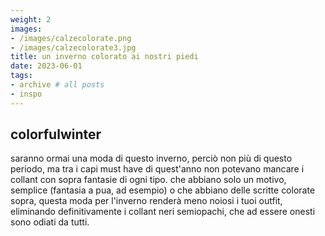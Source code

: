 ```yaml
---
weight: 2
images:
- /images/calzecolorate.png
- /images/calzecolorate3.jpg
title: un inverno colorato ai nostri piedi
date: 2023-06-01
tags:
- archive # all posts
- inspo
---
```


## colorfulwinter
 saranno ormai una moda di questo inverno, perciò non più di questo periodo, ma tra i capi must have di quest'anno non potevano mancare i collant con sopra fantasie di ogni tipo.
che abbiano solo un motivo, semplice (fantasia a pua, ad esempio) o che abbiano delle scritte colorate sopra, questa moda per l'inverno renderà meno noiosi i tuoi outfit, eliminando definitivamente i collant neri semiopachi, che ad essere onesti sono odiati da tutti.